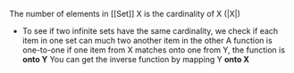 The number of elements in [[Set]] X is the cardinality of X (|X|)
- To see if two infinite sets have the same cardinality, we check if each item in one set can much two another item in the other
A function is one-to-one if one item from X matches onto one from Y, the function is **onto Y**
You can get the inverse function by mapping Y **onto X**